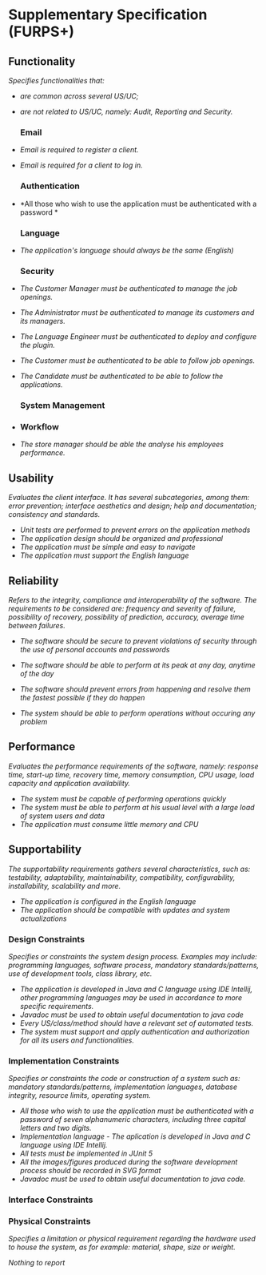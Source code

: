 # Supplementary Specification (FURPS+)

## Functionality

_Specifies functionalities that:_

- _are common across several US/UC;_
- _are not related to US/UC, namely: Audit, Reporting and Security._

  ### Email
* *Email is required to register a client.*
* *Email is required for a client to log in.*
  
  ### Authentication
* *All those who wish to use the
  application must be authenticated with a password *
  ### Language
* *The application's language should always be the same (English)*
  ### Security
* *The Customer Manager must be authenticated to manage the job openings.*
* *The Administrator must be authenticated to manage its customers and its managers.*
* *The Language Engineer must be authenticated to deploy and configure the plugin.*
* *The Customer must be authenticated to be able to follow job openings.*
* *The Candidate must be authenticated to be able to follow the applications.*
  ### System Management
* 
  ### Workflow
* *The store manager should be able the analyse his employees performance.*

## Usability 

_Evaluates the client interface. It has several subcategories,
among them: error prevention; interface aesthetics and design; help and
documentation; consistency and standards._
* *Unit tests are performed to prevent errors on the application methods*
* *The application design should be organized and professional*
* *The application must be simple and easy to navigate*
* *The application must support the English language*


## Reliability
_Refers to the integrity, compliance and interoperability of the software. The requirements to be considered are: frequency and severity of failure, possibility of recovery, possibility of prediction, accuracy, average time between failures._
* *The software should be secure to prevent violations of security through the use of personal accounts and passwords*
* *The software should be able to perform at its peak at any day, anytime of the day*
* *The software should prevent errors from happening and resolve them the fastest possible if they do happen*

* *The system should be able to perform operations without occuring any problem*
## Performance
_Evaluates the performance requirements of the software, namely: response time, start-up time, recovery time, memory consumption, CPU usage, load capacity and application availability._

* *The system must be capable of performing operations quickly*
* *The system must be able to perform at his usual level with a large load of system users and data*
* *The application must consume little memory and CPU*



## Supportability
_The supportability requirements gathers several characteristics, such as:
testability, adaptability, maintainability, compatibility,
configurability, installability, scalability and more._ 



* *The application is configured in the English language*
* *The application should be compatible with updates and system actualizations*


### Design Constraints
_Specifies or constraints the system design process. Examples may include: programming languages, software process, mandatory standards/patterns, use of development tools, class library, etc._


* *The application is developed in Java and C language using IDE Intellij, other programming languages may be used in accordance to more specific requirements.*
* *Javadoc must be used to obtain useful documentation to java code*
* *Every US/class/method should have a relevant set of automated tests.*
* *The system must support and apply authentication and authorization for all its users and functionalities.*


### Implementation Constraints
_Specifies or constraints the code or construction of a system such as: mandatory standards/patterns, implementation languages,
database integrity, resource limits, operating system._
  * *All those who wish to use the application must be authenticated with a password of seven alphanumeric characters, including
    three capital letters and two digits.*
  * *Implementation language - The aplication is developed in Java and C language using IDE Intellij.*
  * *All tests must be implemented in JUnit 5*
  * *All the images/figures produced during the software development process should be recorded in
  SVG format*
  * *Javadoc must be used to obtain useful documentation to java code.*

### Interface Constraints


### Physical Constraints

_Specifies a limitation or physical requirement regarding the hardware used to house the system, as for example: material, shape, size or weight._

*Nothing to report*

















